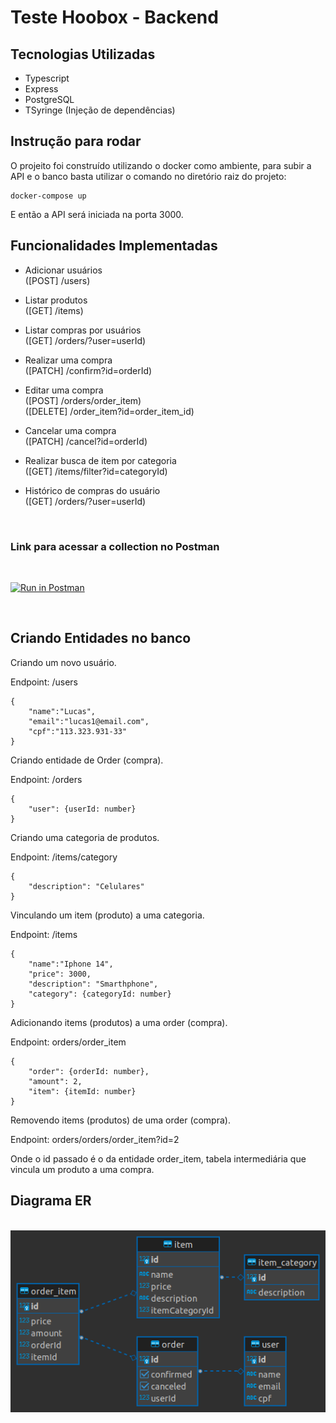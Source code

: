 # Teste Hoobox - Backend 

## Tecnologias Utilizadas

* Typescript
* Express
* PostgreSQL
* TSyringe (Injeção de dependências)

## Instrução para rodar
O projeito foi construído utilizando o docker como ambiente, para subir a API e o banco basta utilizar o comando no diretório raiz do projeto:

```
docker-compose up
```

E então a API será iniciada na porta 3000.

## Funcionalidades Implementadas

* Adicionar usuários 
</br>([POST] /users)

* Listar produtos 
</br>([GET] /items)
* Listar compras por usuários 
</br>([GET] /orders/?user=userId)

* Realizar uma compra 
</br>([PATCH] /confirm?id=orderId)
* Editar uma compra 
</br> ([POST] /orders/order_item) 
</br>([DELETE] /order_item?id=order_item_id)

* Cancelar uma compra 
</br> ([PATCH] /cancel?id=orderId)
* Realizar busca de item por categoria
</br> ([GET] /items/filter?id=categoryId)
* Histórico de compras do usuário
</br> ([GET] /orders/?user=userId)

</br>

### Link para acessar a collection no Postman
</br>

[![Run in Postman](https://run.pstmn.io/button.svg)](https://app.getpostman.com/run-collection/23775829-0dd10d11-10a6-461a-8771-868c63be1c98?action=collection%2Ffork&collection-url=entityId%3D23775829-0dd10d11-10a6-461a-8771-868c63be1c98%26entityType%3Dcollection%26workspaceId%3D16e26701-dec9-4b29-8a19-7de528ea5475)

</br>

## Criando Entidades no banco
Criando um novo usuário. 

Endpoint: /users

```
{
	"name":"Lucas",
	"email":"lucas1@email.com",
	"cpf":"113.323.931-33"
}
```

Criando entidade de Order (compra).

Endpoint: /orders

```
{
    "user": {userId: number}
}
```

Criando uma categoria de produtos.

Endpoint: /items/category

```
{
	"description": "Celulares"
}
```

Vinculando um item (produto) a uma categoria.

Endpoint: /items

```
{
	"name":"Iphone 14",
	"price": 3000,
	"description": "Smarthphone",
	"category": {categoryId: number}
}
```

Adicionando items (produtos) a uma order (compra).

Endpoint: orders/order_item

```
{
	"order": {orderId: number},
	"amount": 2,
	"item": {itemId: number}
}
```

Removendo items (produtos) de uma order (compra).

Endpoint: orders/orders/order_item?id=2

Onde o id passado é o da entidade order_item, tabela intermediária 
que vincula um produto a uma compra.

## Diagrama ER
</br>
<img src="./orders-db-er.png"/>